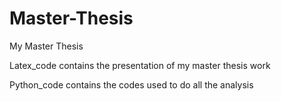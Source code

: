 # Master-Thesis
My Master Thesis

Latex_code contains the presentation of my master thesis work

Python_code contains the codes used to do all the analysis
